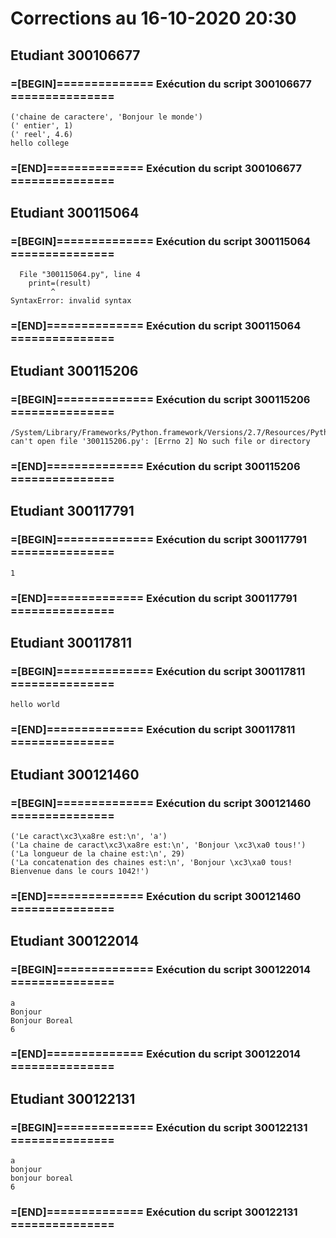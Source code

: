 # Corrections au 16-10-2020 20:30

## Etudiant 300106677 
###  =[BEGIN]============== Exécution du script 300106677 =============== 
```
('chaine de caractere', 'Bonjour le monde')
(' entier', 1)
(' reel', 4.6)
hello college
```
###  =[END]============== Exécution du script 300106677 =============== 
## Etudiant 300115064 
###  =[BEGIN]============== Exécution du script 300115064 =============== 
```
  File "300115064.py", line 4
    print=(result)
         ^
SyntaxError: invalid syntax
```
###  =[END]============== Exécution du script 300115064 =============== 
## Etudiant 300115206 
###  =[BEGIN]============== Exécution du script 300115206 =============== 
```
/System/Library/Frameworks/Python.framework/Versions/2.7/Resources/Python.app/Contents/MacOS/Python: can't open file '300115206.py': [Errno 2] No such file or directory
```
###  =[END]============== Exécution du script 300115206 =============== 
## Etudiant 300117791 
###  =[BEGIN]============== Exécution du script 300117791 =============== 
```
1
```
###  =[END]============== Exécution du script 300117791 =============== 
## Etudiant 300117811 
###  =[BEGIN]============== Exécution du script 300117811 =============== 
```
hello world
```
###  =[END]============== Exécution du script 300117811 =============== 
## Etudiant 300121460 
###  =[BEGIN]============== Exécution du script 300121460 =============== 
```
('Le caract\xc3\xa8re est:\n', 'a')
('La chaine de caract\xc3\xa8re est:\n', 'Bonjour \xc3\xa0 tous!')
('La longueur de la chaine est:\n', 29)
('La concatenation des chaines est:\n', 'Bonjour \xc3\xa0 tous! Bienvenue dans le cours 1042!')
```
###  =[END]============== Exécution du script 300121460 =============== 
## Etudiant 300122014 
###  =[BEGIN]============== Exécution du script 300122014 =============== 
```
a
Bonjour
Bonjour Boreal
6
```
###  =[END]============== Exécution du script 300122014 =============== 
## Etudiant 300122131 
###  =[BEGIN]============== Exécution du script 300122131 =============== 
```
a
bonjour
bonjour boreal
6
```
###  =[END]============== Exécution du script 300122131 =============== 
